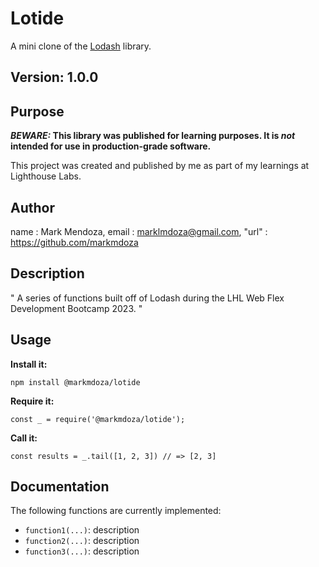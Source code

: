 # Lotide

A mini clone of the [Lodash](https://lodash.com) library.

## Version: 1.0.0

## Purpose

**_BEWARE:_ This library was published for learning purposes. It is _not_ intended for use in production-grade software.**

This project was created and published by me as part of my learnings at Lighthouse Labs. 

## Author
  name : Mark Mendoza, 
  email : marklmdoza@gmail.com,
  "url" : https://github.com/markmdoza

## Description
" A series of functions built off of Lodash during the LHL Web Flex Development Bootcamp 2023. "

## Usage

**Install it:**

`npm install @markmdoza/lotide`

**Require it:**

`const _ = require('@markmdoza/lotide');`

**Call it:**

`const results = _.tail([1, 2, 3]) // => [2, 3]`

## Documentation

The following functions are currently implemented:

* `function1(...)`: description
* `function2(...)`: description
* `function3(...)`: description